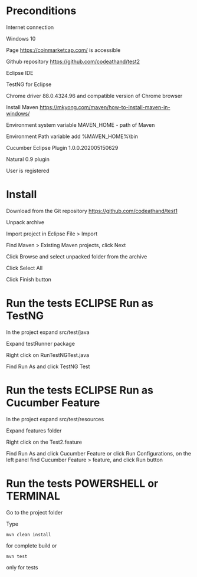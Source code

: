# Preconditions

Internet connection

Windows 10

Page https://coinmarketcap.com/ is accessible

Github repository https://github.com/codeathand/test2

Eclipse IDE

TestNG for Eclipse

Chrome driver 88.0.4324.96 and compatible version of Chrome browser

Install Maven https://mkyong.com/maven/how-to-install-maven-in-windows/

Environment system variable MAVEN_HOME - path of Maven

Environment Path variable add %MAVEN_HOME%\bin

Cucumber Eclipse Plugin 1.0.0.202005150629

Natural 0.9 plugin

User is registered

# Install

Download from the Git repository https://github.com/codeathand/test1

Unpack archive

Import project in Eclipse File > Import

Find Maven > Existing Maven projects, click Next

Click Browse and select unpacked folder from the archive

Click Select All

Click Finish button

# Run the tests ECLIPSE Run as TestNG

In the project expand src/test/java

Expand testRunner package

Right click on RunTestNGTest.java

Find Run As and click TestNG Test

# Run the tests ECLIPSE Run as Cucumber Feature

In the project expand src/test/resources

Expand features folder

Right click on the Test2.feature

Find Run As and click Cucumber Feature or click Run Configurations, on the left panel find Cucumber Feature > feature, and click Run button

# Run the tests  POWERSHELL or TERMINAL

Go to the project folder

Type 

```
mvn clean install
```

for complete build or

```
mvn test
```

only for tests